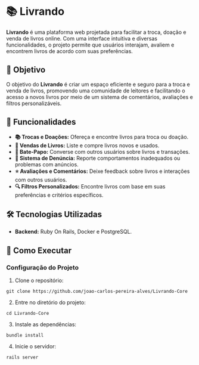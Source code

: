 # 📚 Livrando

**Livrando** é uma plataforma web projetada para facilitar a troca, doação e venda de livros online. Com uma interface intuitiva e diversas funcionalidades, o projeto permite que usuários interajam, avaliem e encontrem livros de acordo com suas preferências.

## 🎯 Objetivo

O objetivo do **Livrando** é criar um espaço eficiente e seguro para a troca e venda de livros, promovendo uma comunidade de leitores e facilitando o acesso a novos livros por meio de um sistema de comentários, avaliações e filtros personalizáveis.

## 🚀 Funcionalidades

- **📚 Trocas e Doações:** Ofereça e encontre livros para troca ou doação.
- **🛒 Vendas de Livros:** Liste e compre livros novos e usados.
- **💬 Bate-Papo:** Converse com outros usuários sobre livros e transações.
- **🚨 Sistema de Denúncia:** Reporte comportamentos inadequados ou problemas com anúncios.
- **⭐ Avaliações e Comentários:** Deixe feedback sobre livros e interações com outros usuários.
- **🔍 Filtros Personalizados:** Encontre livros com base em suas preferências e critérios específicos.

## 🛠️ Tecnologias Utilizadas

- **Backend:** Ruby On Rails, Docker e PostgreSQL.

## 🚀 Como Executar

### Configuração do Projeto

1. Clone o repositório:
  ```
  git clone https://github.com/joao-carlos-pereira-alves/Livrando-Core
  ```
2. Entre no diretório do projeto:
  ```
  cd Livrando-Core
  ```
3. Instale as dependências:
  ```
  bundle install
  ```
4. Inicie o servidor:
  ```
  rails server
  ```
